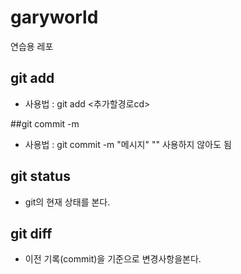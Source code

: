 # garyworld
연습용 레포 

## git add 
- 사용법 : git add <추가할경로cd>

##git commit -m 
- 사용법 : git commit -m "메시지"
          "" 사용하지 않아도 됨

## git status
- git의 현재 상태를 본다. 

## git diff
- 이전 기록(commit)을 기준으로 변경사항을본다.